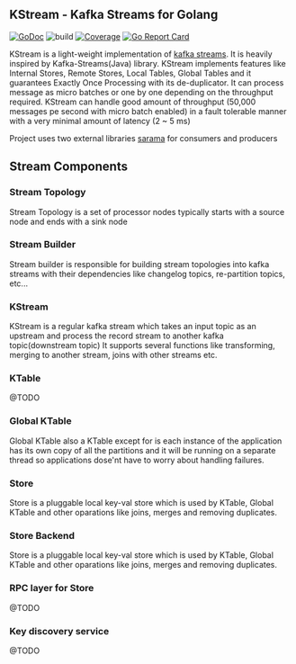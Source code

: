 ## KStream - Kafka Streams for Golang

[![GoDoc](https://godoc.org/github.com/pickme-go/k-stream?status.svg)](https://godoc.org/github.com/pickme-go/k-stream)
![build](https://github.com/pickme-go/k-stream/workflows/build/badge.svg)
[![Coverage](https://codecov.io/gh/pickme-go/k-stream/branch/master/graph/badge.svg)](https://codecov.io/gh/pickme-go/k-stream)
[![Go Report Card](https://goreportcard.com/badge/github.com/pickme-go/k-stream)](https://goreportcard.com/report/github.com/pickme-go/k-stream)

KStream is a light-weight implementation of [kafka streams](https://kafka.apache.org/documentation/streams/).
It is heavily inspired by Kafka-Streams(Java) library. KStream
implements features like Internal Stores, Remote Stores, Local Tables, Global Tables and it guarantees Exactly Once 
Processing with its de-duplicator. It can process message as micro batches or one by one depending on the throughput 
required. KStream can handle good amount of throughput (50,000 messages pe second with micro batch enabled) in a fault 
tolerable manner with a  very minimal amount of latency (2 ~ 5 ms)

Project uses two external libraries
[sarama](https://github.com/Shopify/sarama) for consumers and producers

## Stream Components

### Stream Topology

Stream Topology is a set of processor nodes typically starts with a source node and ends with a sink node

### Stream Builder

Stream builder is responsible for building stream topologies into kafka streams with their dependencies like changelog 
topics, re-partition topics, etc...

### KStream

KStream is a regular kafka stream which takes an input topic as an upstream and process the record stream to another 
kafka topic(downstream topic)
It supports several functions like transforming, merging to another stream, joins with other streams etc.

### KTable

@TODO

### Global KTable

Global KTable also a KTable except for is each instance of the application has its own 
copy of all the partitions and it will be running on a separate thread so applications dose'nt have to worry 
about handling failures.

### Store

Store is a pluggable local key-val store which is used by KTable, Global KTable and other oparations like joins, merges
and removing duplicates.

### Store Backend

Store is a pluggable local key-val store which is used by KTable, Global KTable and other oparations like joins, merges
and removing duplicates.

### RPC layer for Store

@TODO

### Key discovery service

@TODO


